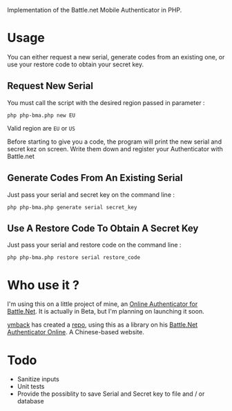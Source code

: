 Implementation of the Battle.net Mobile Authenticator in PHP.

# Usage

You can either request a new serial, generate codes from an existing one, or use your restore code to obtain your secret key.

## Request New Serial

You must call the script with the desired region passed in parameter :

	php php-bma.php new EU

Valid region are `EU` or `US`

Before starting to give you a code, the program will print the new serial and secret kez on screen. Write them down and register your Authenticator with Battle.net

## Generate Codes From An Existing Serial

Just pass your serial and secret key on the command line :

	php php-bma.php generate serial secret_key

## Use A Restore Code To Obtain A Secret Key

Just pass your serial and restore code on the command line :

	php php-bma.php restore serial restore_code

# Who use it ?

I'm using this on a little project of mine, an [Online Authenticator for Battle.Net](http://authenticator.me). It is actually in Beta, but I'm planning on launching it soon.

<a href='https://github.com/ymback'>ymback</a> has created a <a href='https://github.com/ymback/Battle.net-Authenticator-Online'>repo</a>, using this as a library on his [Battle.Net Authenticator Online](https://myauth.us). A Chinese-based website.

# Todo

* Sanitize inputs
* Unit tests
* Provide the possiblity to save Serial and Secret key to file and / or database

